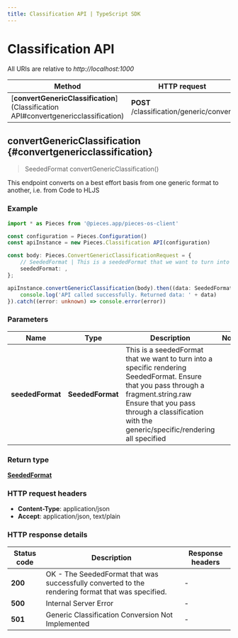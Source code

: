 ```yaml
---
title: Classification API | TypeScript SDK
---
```


# Classification API

All URIs are relative to *http://localhost:1000*

Method | HTTP request | Description
------------- | ------------- | -------------
[**convertGenericClassification**](Classification API#convertgenericclassification) | **POST** /classification/generic/convert | Convert Generic Classification


## **convertGenericClassification** {#convertgenericclassification}
> SeededFormat convertGenericClassification()

This endpoint converts on a best effort basis from one generic format to another, i.e. from Code to HLJS 

### Example

```typescript
import * as Pieces from '@pieces.app/pieces-os-client'

const configuration = Pieces.Configuration()
const apiInstance = new Pieces.Classification API(configuration)

const body: Pieces.ConvertGenericClassificationRequest = {
    // SeededFormat | This is a seededFormat that we want to turn into a specific rendering SeededFormat.  Ensure that you pass through a fragment.string.raw  Ensure that you pass through a classification with the generic/specific/rendering all specified  (optional)
    seededFormat: ,
};

apiInstance.convertGenericClassification(body).then((data: SeededFormat) => {
    console.log('API called successfully. Returned data: ' + data)
}).catch((error: unknown) => console.error(error))
```

### Parameters

Name | Type | Description  | Notes
------------- | ------------- | ------------- | -------------
 **seededFormat** | **SeededFormat**| This is a seededFormat that we want to turn into a specific rendering SeededFormat.  Ensure that you pass through a fragment.string.raw  Ensure that you pass through a classification with the generic/specific/rendering all specified  |


### Return type

[**SeededFormat**](../models/SeededFormat)

### HTTP request headers

- **Content-Type**: application/json
- **Accept**: application/json, text/plain


### HTTP response details
| Status code | Description | Response headers
|-------------|-------------|------------------
**200** | OK - The SeededFormat that was successfully converted to the rendering format that was specified. |  -  |
**500** | Internal Server Error |  -  |
**501** | Generic Classification Conversion Not Implemented |  -  |


